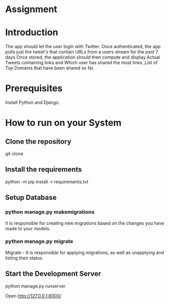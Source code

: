 # Assignment
# Introduction
The app should let the user login with Twitter.
Once authenticated, the app pulls just the tweet's that contain URLs from a users stream for the past 7 days
Once stored, the application should then compute and display
Actual Tweets containing links and Which user has shared the most links
,List of Top Domains that have been shared so far.
# Prerequisites
Install Python and Django.
# How to run on your System
## Clone the repository
git clone 
## Install the requirements
python -m pip install -r requirements.txt
## Setup Database
### python manage.py makemigrations
It is responsible for creating new migrations based on the changes you have made to your models.

### python manage.py migrate
Migrate - It is responsible for applying migrations, as well as unapplying and listing their status.
## Start the Development Server
python manage.py runserver

Open http://127.0.0.1:8000/ 
